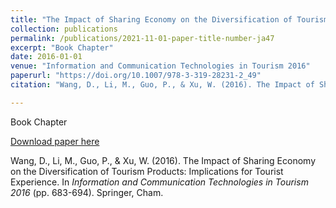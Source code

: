 ```yaml
---
title: "The Impact of Sharing Economy on the Diversification of Tourism Products: Implications for Tourist Experience"
collection: publications
permalink: /publications/2021-11-01-paper-title-number-ja47
excerpt: "Book Chapter"
date: 2016-01-01
venue: "Information and Communication Technologies in Tourism 2016"
paperurl: "https://doi.org/10.1007/978-3-319-28231-2_49"
citation: "Wang, D., Li, M., Guo, P., & Xu, W. (2016). The Impact of Sharing Economy on the Diversification of Tourism Products: Implications for Tourist Experience. In <i>Information and Communication Technologies in Tourism 2016</i> (pp. 683-694). Springer, Cham."

---
```

Book Chapter

[Download paper here](https://doi.org/10.1007/978-3-319-28231-2_49)

Wang, D., Li, M., Guo, P., & Xu, W. (2016). The Impact of Sharing Economy on the Diversification of Tourism Products: Implications for Tourist Experience. In <i>Information and Communication Technologies in Tourism 2016</i> (pp. 683-694). Springer, Cham.
